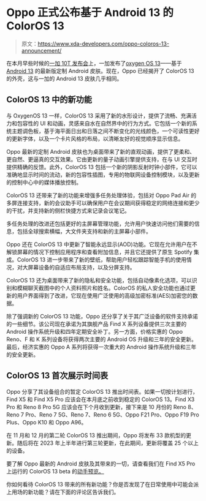 # Oppo 正式公布基于 Android 13 的 ColorOS 13

> 原文：<https://www.xda-developers.com/oppo-coloros-13-announcement/>

在本月早些时候的[一加 10T 发布会](https://www.xda-developers.com/oneplus-10t-launch/)上，一加发布了[oxygen OS 13](https://www.xda-developers.com/oneplus-oxygenos-13-open-beta-hands-on/)——基于 [Android 13](https://www.xda-developers.com/android-13/) 的最新版定制 Android 皮肤。现在，Oppo 已经揭开了 ColorOS 13 的外壳，这与一加的 Android 13 皮肤几乎相同。

## ColorOS 13 中的新功能

与 OxygenOS 13 一样，ColorOS 13 采用了新的水形设计，提供了流畅、充满活力和包容性的 UI 和动画，灵感来自水在自然界中的行为方式。它包括一个新的系统主题调色板，基于海平面日出和日落之间不断变化的光线颜色，一个可读性更好的更新字体，以及一个卡片风格的布局，以清晰友好的视觉顺序显示信息。

Oppo 最新的定制 Android 皮肤也为桌面带来了新的直观动画，提供了更柔和、更自然、更逼真的交互效果。它由更新的量子动画引擎提供支持，在与 UI 交互时提供精确的反馈。此外，ColorOS 13 包括一个新的阴影反射时钟小部件，它可以准确地显示时间的流动，新的包容性插图，专用的物联网设备控制模块，以及更新的控制中心中的媒体播放控制。

ColorOS 13 还带来了新的功能来增强多任务处理体验，包括对 Oppo Pad Air 的多屏连接支持，新的会议助手可以确保用户在会议期间获得稳定的网络连接和更少的干扰，并支持新的侧栏快捷方式来记录会议笔记。

多任务处理的改进还包括更好的主屏幕管理功能，允许用户快速访问他们需要的信息，包括全球搜索横幅，大文件夹支持和新的主屏幕小部件。

Oppo 还在 ColorOS 13 中更新了智能永远显示(AOD)功能。它现在允许用户在不解锁屏幕的情况下控制应用程序和查看附加信息，并且它还提供了原生 Spotify 集成。ColorOS 13 进一步带来了新的壁纸，帮助用户轻松跟踪智能手机的使用情况，对大屏幕设备的自适应布局支持，以及分屏支持。

ColorOS 13 还为桌面带来了新的隐私和安全功能，包括自动像素化选项，可以识别和模糊聊天截图中的个人资料照片和姓名。ColorOS 的私人安全功能也通过更新的用户界面得到了改进，它现在使用广泛使用的高级加密标准(AES)加密您的数据。

除了强调新的 ColorOS 13 功能，Oppo 还分享了关于其广泛设备的软件支持承诺的一些细节。该公司现在承诺为其旗舰产品 Find X 系列设备提供三次主要的 Android 操作系统升级和四年定期安全补丁。另一方面，价格实惠的 Oppo Reno、F 和 K 系列设备将获得两次主要的 Android OS 升级和三年的安全更新。最后，经济实惠的 Oppo A 系列将获得一次重大的 Android 操作系统升级和三年的安全更新。

## ColorOS 13 首次展示时间表

Oppo 分享了其设备组合的暂定 ColorOS 13 推出时间表。如果一切按计划进行，Find X5 和 Find X5 Pro 应该会在本月底之前收到稳定的 ColorOS 13。Find X3 Pro 和 Reno 8 Pro 5G 应该会在下个月收到更新，接下来是 10 月份的 Reno 8、Reno 7 Pro、Reno 7 5G、Reno 7、Reno 6 5G、Oppo F21 Pro、Oppo F19 Pro Plus、Oppo K10 和 Oppo A96。

在 11 月和 12 月的第二轮 ColorOS 13 推出期间，Oppo 将发布 33 款机型的更新。随后将在 2023 年上半年进行第三轮更新，在此期间，更新将覆盖 25 个以上的设备。

要了解 Oppo 最新的 Android 皮肤及其带来的一切，请查看我们在 Find X5 Pro 上运行的 ColorOS 13 beta 的[动手预览。](https://www.xda-developers.com/oppo-coloros-13-beta-hands-on/)

你如何看待 ColorOS 13 带来的所有新功能？你是否发现了在日常使用中可能会派上用场的新功能？请在下面的评论区告诉我们。
